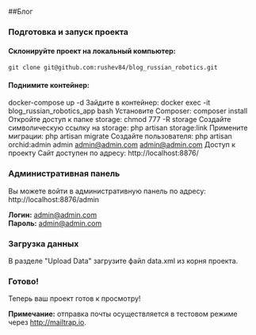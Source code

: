 ##Блог

### Подготовка и запуск проекта
#### Склонируйте проект на локальный компьютер:
```console
git clone git@github.com:rushev84/blog_russian_robotics.git
```
#### Поднимите контейнер:
docker-compose up -d
Зайдите в контейнер:
docker exec -it blog_russian_robotics_app bash
Установите Composer:
composer install
Откройте доступ к папке storage:
chmod 777 -R storage
Создайте символическую ссылку на storage:
php artisan storage:link
Примените миграции:
php artisan migrate
Создайте пользователя:
php artisan orchid:admin admin admin@admin.com admin@admin.com
Доступ к проекту
Сайт доступен по адресу: http://localhost:8876/

### Административная панель
Вы можете войти в административную панель по адресу: 
http://localhost:8876/admin

<b>Логин:</b> admin@admin.com<br>
<b>Пароль:</b> admin@admin.com

### Загрузка данных
В разделе "Upload Data" загрузите файл data.xml из корня проекта.
### Готово!
Теперь ваш проект готов к просмотру!

<b>Примечание:</b> отправка почты осуществляется в тестовом режиме через http://mailtrap.io.
